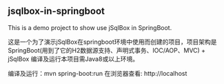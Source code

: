 ## jsqlbox-in-springboot
This is a demo project to show use jSqlBox in SpringBoot.

这是一个为了演示jSqlBox在springboot环境中使用而创建的项目，项目架构是SpringBoot(用到了它的H2数据源支持、声明式事务、IOC/AOP、MVC) + jSqlBox
编译及运行本项目需Java8或以上环境。

编译及运行：mvn spring-boot:run
在浏览器查看: http://localhost 